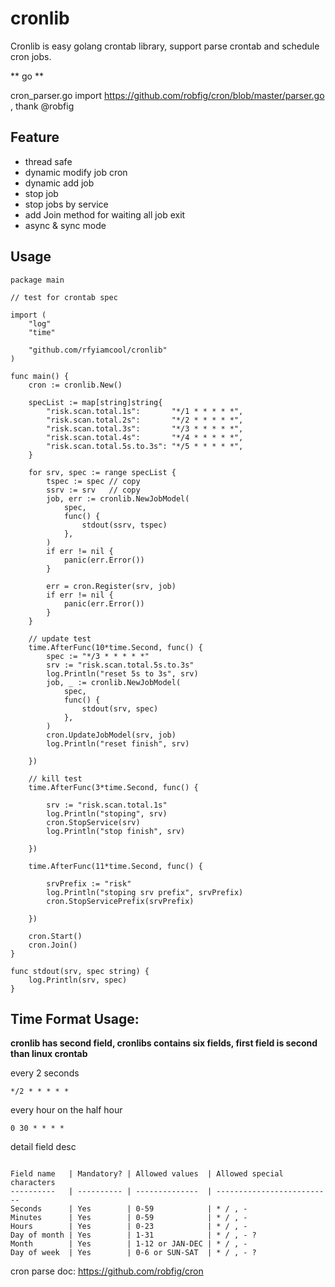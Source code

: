 # cronlib

Cronlib is easy golang crontab library, support parse crontab and schedule cron jobs.

** go **

cron_parser.go import https://github.com/robfig/cron/blob/master/parser.go , thank @robfig

## Feature

* thread safe
* dynamic modify job cron
* dynamic add job
* stop job
* stop jobs by service
* add Join method for waiting all job exit
* async & sync mode

## Usage

```
package main

// test for crontab spec

import (
	"log"
	"time"

	"github.com/rfyiamcool/cronlib"
)

func main() {
	cron := cronlib.New()

	specList := map[string]string{
		"risk.scan.total.1s":       "*/1 * * * * *",
		"risk.scan.total.2s":       "*/2 * * * * *",
		"risk.scan.total.3s":       "*/3 * * * * *",
		"risk.scan.total.4s":       "*/4 * * * * *",
		"risk.scan.total.5s.to.3s": "*/5 * * * * *",
	}

	for srv, spec := range specList {
		tspec := spec // copy
		ssrv := srv   // copy
		job, err := cronlib.NewJobModel(
			spec,
			func() {
				stdout(ssrv, tspec)
			},
		)
		if err != nil {
			panic(err.Error())
		}

		err = cron.Register(srv, job)
		if err != nil {
			panic(err.Error())
		}
	}

	// update test
	time.AfterFunc(10*time.Second, func() {
		spec := "*/3 * * * * *"
		srv := "risk.scan.total.5s.to.3s"
		log.Println("reset 5s to 3s", srv)
		job, _ := cronlib.NewJobModel(
			spec,
			func() {
				stdout(srv, spec)
			},
		)
		cron.UpdateJobModel(srv, job)
		log.Println("reset finish", srv)

	})

	// kill test
	time.AfterFunc(3*time.Second, func() {

		srv := "risk.scan.total.1s"
		log.Println("stoping", srv)
		cron.StopService(srv)
		log.Println("stop finish", srv)

	})

	time.AfterFunc(11*time.Second, func() {

		srvPrefix := "risk"
		log.Println("stoping srv prefix", srvPrefix)
		cron.StopServicePrefix(srvPrefix)

	})

	cron.Start()
	cron.Join()
}

func stdout(srv, spec string) {
	log.Println(srv, spec)
}

```

## Time Format Usage:

**cronlib has second field, cronlibs contains six fields, first field is second than linux crontab**

every 2 seconds

```
*/2 * * * * *
```

every hour on the half hour

```
0 30 * * * *
```

detail field desc

```

Field name   | Mandatory? | Allowed values  | Allowed special characters
----------   | ---------- | --------------  | --------------------------
Seconds      | Yes        | 0-59            | * / , -
Minutes      | Yes        | 0-59            | * / , -
Hours        | Yes        | 0-23            | * / , -
Day of month | Yes        | 1-31            | * / , - ?
Month        | Yes        | 1-12 or JAN-DEC | * / , -
Day of week  | Yes        | 0-6 or SUN-SAT  | * / , - ?

```

cron parse doc: https://github.com/robfig/cron
